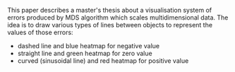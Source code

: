 This paper describes a master's thesis about a visualisation system of errors produced by MDS algorithm which scales multidimensional data. The idea is to draw various types of lines between objects to represent the values of those errors:
* dashed line and blue heatmap for negative value
* straight line and green heatmap for zero value
* curved (sinusoidal line) and red heatmap for positive value
